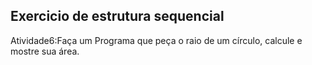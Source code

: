 ## Exercicio de estrutura sequencial
Atividade6:Faça um Programa que peça o raio de um círculo, calcule e mostre sua área.